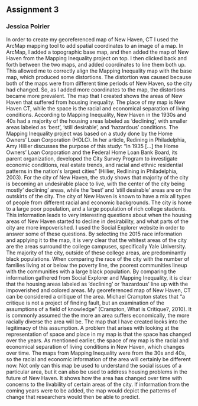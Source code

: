 ## Assignment 3
### Jessica Poirier

In order to create my georeferenced map of New Haven, CT I used the ArcMap mapping tool to add spatial coordinates to an image of a map. In ArcMap, I added a topographic base map, and then added the map of New Haven from the Mapping Inequality project on top. I then clicked back and forth between the two maps, and added coordinates to line them both up. This allowed me to correctly align the Mapping Inequality map with the base map, which produced some distortions. The distortion was caused because both of the maps were from different time periods of New Haven, so the city had changed. So, as I added more coordinates to the map, the distortions became more prevalent. 
	The map that I created shows the areas of New Haven that suffered from housing inequality. The place of my map is New Haven CT, while the space is the racial and economical separation of living conditions. According to Mapping Inequality, New Haven in the 1930s and 40s had a majority of the housing areas labeled as ‘declining’, with smaller areas labeled as ‘best’, ‘still desirable’, and ‘hazardous’ conditions. The Mapping Inequality project was based on a study done by the Home Owners’ Loan Corporation (HOLC). In her article, Redining in Philadelphia, Amy Hillier discusses the purpose of this study: “In 1935 [...] the Home Owners’ Loan Corporation and the Federal Home Loan Bank Board, its parent organization, developed the City Survey Program to investigate economic conditions, real estate trends, and racial and ethnic residential patterns in the nation's largest cities” (Hillier, Redlining in Philadelphia, 2003). For the city of New Haven, the study shows that majority of the city is becoming an undesirable place to live, with the center of the city being mostly’ declining’ areas, while the ‘best’ and ‘still desirable’ areas are on the outskirts of the city. 
	The city of New Haven is known to have a mix all types of people from different racial and economic backgrounds. The city is home to a large poor population, and a large population of rich college students. This information leads to very interesting questions about when the housing areas of New Haven started to decline in desirability, and what parts of the city are more impoverished. I used the Social Explorer website in order to answer some of these questions. By selecting the 2015 race information and applying it to the map, it is very clear that the whitest areas of the city are the areas surround the college campuses, specifically Yale University. The majority of the city, outside of these college areas, are predominantly black populations. When comparing the race of the city with the number of families living at or below the poverty line, the poorest communities lineup with the communities with a large black population. By comparing the information gathered from Social Explorer and Mapping Inequality, it is clear that the housing areas labeled as ‘declining’ or ‘hazardous’ line up with the impoverished and colored areas.
	My georeferenced map of New Haven, CT can be considered a critique of the area. Michael Crampton states that “a critique is not a project of finding fault, but an examination of the assumptions of a field of knowledge” (Crampton, What is Critique?, 2010). It is commonly assumed the the more an area suffers economically, the more racially diverse the area will be. The map that I have created looks into the legitimacy of this assumption. A problem that arises with looking at the representation of space and place in my map is that the space has changed over the years. As mentioned earlier, the space of my map is the racial and economical separation of living conditions in New Haven, which changes over time. The maps from Mapping Inequality were from the 30s and 40s, so the racial and economic information of the area will certainly be different now. Not only can this map be used to understand the social issues of a particular area, but it can also be used to address housing problems in the future of New Haven. It shows how the area has changed over time with concerns to the livability of certain areas of the city. If information from the coming years were to be added, the map would depict the patterns of change that researchers would then be able to predict.

